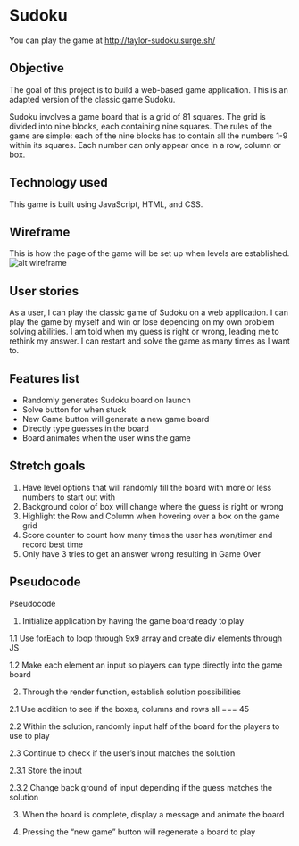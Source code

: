 # Sudoku 
You can play the game at http://taylor-sudoku.surge.sh/

## Objective 
The goal of this project is to build a web-based game application. This is an adapted version of the classic game Sudoku.

Sudoku involves a game board that is a grid of 81 squares. The grid is divided into nine blocks, each containing nine squares. The rules of the game are simple: each of the nine blocks has to contain all the numbers 1-9 within its squares. Each number can only appear once in a row, column or box.

## Technology used
This game is built using JavaScript, HTML, and CSS.

## Wireframe
This is how the page of the game will be set up when levels are established. 
![alt wireframe](https://i.imgur.com/O8BnCJ8.png)

## User stories 
As a user, I can play the classic game of Sudoku on a web application. 
I can play the game by myself and win or lose depending on my own problem solving abilities. 
I am told when my guess is right or wrong, leading me to rethink my answer. 
I can restart and solve the game as many times as I want to. 

## Features list 
- Randomly generates Sudoku board on launch
- Solve button for when stuck 
- New Game button will generate a new game board
- Directly type guesses in the board
- Board animates when the user wins the game

## Stretch goals 
1. Have level options that will randomly fill the board with more or less numbers to start out with
2. Background color of box will change where the guess is right or wrong
3. Highlight the Row and Column when hovering over a box on the game grid
4. Score counter to count how many times the user has won/timer and record best time 
5. Only have 3 tries to get an answer wrong resulting in Game Over 

## Pseudocode
Pseudocode 

1. Initialize application by having the game board ready to play 

1.1 Use forEach to loop through 9x9 array and create div elements through JS

1.2 Make each element an input so players can type directly into the game board

2. Through the render function, establish solution possibilities

2.1 Use addition to see if the boxes, columns and rows all === 45

2.2 Within the solution, randomly input half of the board for the players to use to play

2.3 Continue to check if the user’s input matches the solution 

2.3.1 Store the input 

2.3.2 Change back ground of input depending if the guess matches the solution

3. When the board is complete, display a message and animate the board

4. Pressing the “new game” button will regenerate a board to play 
